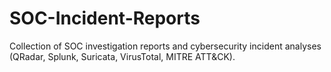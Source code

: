 # SOC-Incident-Reports
Collection of SOC investigation reports and cybersecurity incident analyses (QRadar, Splunk, Suricata, VirusTotal, MITRE ATT&amp;CK).
